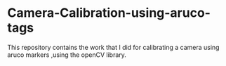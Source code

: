 # Camera-Calibration-using-aruco-tags
This repository contains the work that I did for calibrating a camera using aruco markers ,using the openCV library.
